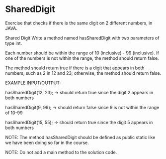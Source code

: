 # SharedDigit
Exercise that checks if there is the same digit on 2 different numbers, in JAVA.

Shared Digit
Write a method named hasSharedDigit with two parameters of type int. 

Each number should be within the range of 10 (inclusive) - 99 (inclusive). If one of the numbers is not within the range, the method should return false.

The method should return true if there is a digit that appears in both numbers, such as 2 in 12 and 23; otherwise, the method should return false.



EXAMPLE INPUT/OUTPUT:

hasSharedDigit(12, 23); → should return true since the digit 2 appears in both numbers

hasSharedDigit(9, 99); → should return false since 9 is not within the range of 10-99

hasSharedDigit(15, 55); → should return true since the digit 5 appears in both numbers



NOTE: The method hasSharedDigit​ should be defined as public static like we have been doing so far in the course.

NOTE: Do not add a main method to the solution code.
